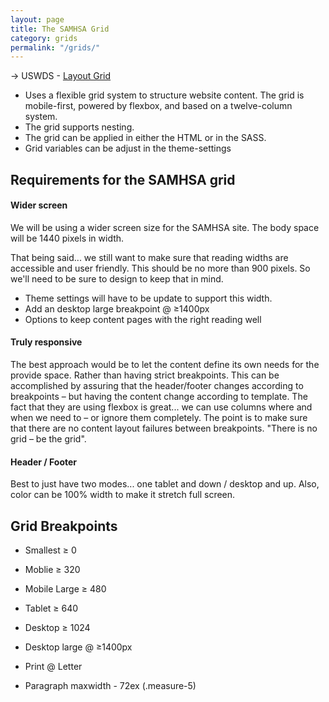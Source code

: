 ```yaml
---
layout: page
title: The SAMHSA Grid
category: grids
permalink: "/grids/"
---
```


→ USWDS - [Layout Grid](https://designsystem.digital.gov/utilities/layout-grid/)

- Uses a flexible grid system to structure website content. The grid is mobile-first, powered by flexbox, and based on a twelve-column system.
- The grid supports nesting.
- The grid can be applied in either the HTML or in the SASS.
- Grid variables can be adjust in the theme-settings

## Requirements for the SAMHSA grid
#### Wider screen
We will be using a wider screen size for the SAMHSA site. The body space will be 1440 pixels in width. 

That being said... we still want to make sure that reading widths are accessible and user friendly. This should be no more than 900 pixels. So we'll need to be sure to design to keep that in mind.

- Theme settings will have to be update to support this width.
- Add an desktop large breakpoint @  ≥1400px
- Options to keep content pages with the right reading well

#### Truly responsive
The best approach would be to let the content define its own needs for the provide space. Rather than having strict breakpoints. This can be accomplished by assuring that the header/footer changes according to breakpoints – but having the content change according to template. The fact that they are using flexbox is great... we can use columns where and when we need to – or ignore them completely. The point is to make sure that there are no content layout failures between breakpoints. "There is no grid – be the grid".

#### Header / Footer
Best to just have two modes... one tablet and down / desktop and up. 
Also, color can be 100% width to make it stretch full screen.

## Grid Breakpoints
- Smallest ≥ 0
- Moblie ≥ 320
- Mobile Large ≥ 480
- Tablet ≥ 640
- Desktop ≥ 1024
- Desktop large @  ≥1400px
- Print @ Letter

- Paragraph maxwidth - 72ex (.measure-5)

